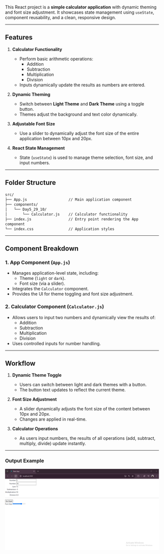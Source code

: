 This React project is a **simple calculator application** with dynamic theming and font size adjustment. It showcases state management using `useState`, component reusability, and a clean, responsive design.

---

## Features

1. **Calculator Functionality**  
   - Perform basic arithmetic operations:
     - Addition
     - Subtraction
     - Multiplication
     - Division  
   - Inputs dynamically update the results as numbers are entered.  

2. **Dynamic Theming**  
   - Switch between **Light Theme** and **Dark Theme** using a toggle button.  
   - Themes adjust the background and text color dynamically.  

3. **Adjustable Font Size**  
   - Use a slider to dynamically adjust the font size of the entire application between 10px and 20px.

4. **React State Management**  
   - State (`useState`) is used to manage theme selection, font size, and input numbers.  

---

## Folder Structure

```
src/
├── App.js                   // Main application component
├── components/
│   └── Day5_29_10/
│       └── Calculator.js    // Calculator functionality
├── index.js                 // Entry point rendering the App component
└── index.css                // Application styles
```

---

## Component Breakdown

### 1. **App Component** (`App.js`)  
   - Manages application-level state, including:  
     - Theme (`light` or `dark`).  
     - Font size (via a slider).  
   - Integrates the `Calculator` component.  
   - Provides the UI for theme toggling and font size adjustment.  

### 2. **Calculator Component** (`Calculator.js`)  
   - Allows users to input two numbers and dynamically view the results of:  
     - Addition  
     - Subtraction  
     - Multiplication  
     - Division  
   - Uses controlled inputs for number handling.  

---

## Workflow

1. **Dynamic Theme Toggle**  
   - Users can switch between light and dark themes with a button.  
   - The button text updates to reflect the current theme.

2. **Font Size Adjustment**  
   - A slider dynamically adjusts the font size of the content between 10px and 20px.  
   - Changes are applied in real-time.

3. **Calculator Operations**  
   - As users input numbers, the results of all operations (add, subtract, multiply, divide) update instantly.  

---

### Output Example
![Output](./Output.png)  
